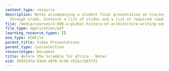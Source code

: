 ```yaml
---
content_type: resource
description: Notes accompanying a student final presentation on tracing African architecture
  through trade. Contains a list of slides and a list of required readings.
file: /media/courses/4-696-a-global-history-of-architecture-writing-seminar-spring-2008/3b93147ad3e9e87b5c90152accb65f33_MIT4_696s08_project03_notes.pdf
file_type: application/pdf
learning_resource_types: []
ocw_type: OCWFile
parent_title: Video Presentations
parent_type: CourseSection
resourcetype: Document
title: Before the Scramble for Africa - Notes
uid: 3b93147a-d3e9-e87b-5c90-152accb65f33
---
```

